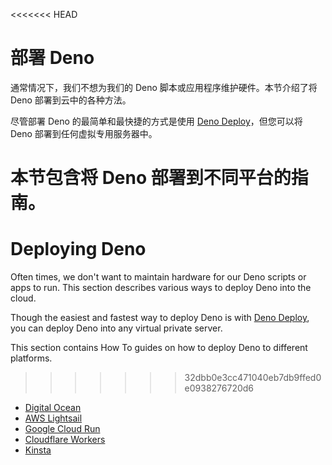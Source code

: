 <<<<<<< HEAD
# 部署 Deno

通常情况下，我们不想为我们的 Deno 脚本或应用程序维护硬件。本节介绍了将 Deno
部署到云中的各种方法。

尽管部署 Deno 的最简单和最快捷的方式是使用
[Deno Deploy](https://deno.com/deploy)，但您可以将 Deno
部署到任何虚拟专用服务器中。

本节包含将 Deno 部署到不同平台的指南。
=======
# Deploying Deno

Often times, we don't want to maintain hardware for our Deno scripts or apps to
run. This section describes various ways to deploy Deno into the cloud.

Though the easiest and fastest way to deploy Deno is with
[Deno Deploy](https://deno.com/deploy), you can deploy Deno into any virtual
private server.

This section contains How To guides on how to deploy Deno to different
platforms.
>>>>>>> 32dbb0e3cc471040eb7db9ffed0e0938276720d6

- [Digital Ocean](deploying_deno/digital_ocean.md)
- [AWS Lightsail](deploying_deno/aws_lightsail.md)
- [Google Cloud Run](deploying_deno/google_cloud_run.md)
- [Cloudflare Workers](deploying_deno/cloudflare_workers.md)
- [Kinsta](deploying_deno/kinsta.md)
